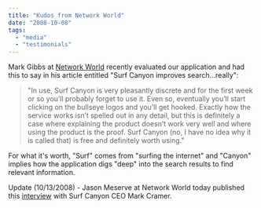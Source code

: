 ```yaml
---
title: "Kudos from Network World"
date: "2008-10-08"
tags: 
  - "media"
  - "testimonials"
---
```


Mark Gibbs at [Network World](http://www.networkworld.com/newsletters/web/2008/100608web2.html) recently evaluated our application and had this to say in his article entitled "Surf Canyon improves search...really":

> "In use, Surf Canyon is very pleasantly discrete and for the first week or so you’ll probably forget to use it. Even so, eventually you’ll start clicking on the bullseye logos and you’ll get hooked. Exactly how the service works isn’t spelled out in any detail, but this is definitely a case where explaining the product doesn’t work very well and where using the product is the proof. Surf Canyon (no, I have no idea why it is called that) is free and definitely worth using."

For what it's worth, "Surf" comes from "surfing the internet" and "Canyon" implies how the application digs "deep" into the search results to find relevant information.

Update (10/13/2008) - Jason Meserve at Network World today published this [interview](http://www.networkworld.com/podcasts/panorama/2008/101308pan-surfcanyon.html) with Surf Canyon CEO Mark Cramer.
